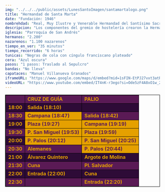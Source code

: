 ```yaml
---
img: "../../../public/assets/LunesSantoImagen/santamartalogo.png"
title: "Hermandad de Santa Marta"
date: "Fundación: 1946"
nombrehdad: "Real, Muy Ilustre y Venerable Hermandad del Santísimo Sacramento, Inmaculada Concepción, Ánimas Benditas y Cofradía de Nazarenos del Santísimo Cristo de la Caridad en su Traslado al Sepulcro, Nuestra Señora de las Penas y Santa Marta "
descripcion: "Los componentes del gremio de hostelería crearon la Hermandad de Santa Marta en 1946 en San Bartolomé. Originariamente de gloria, pasó a ser de penitencia tres años después. En 1952 acontece el traslado a la Parroquia de San Andrés, de donde saldría por primera vez un año más tarde. Se fusionó en 1982 con la corporación Sacramental del templo parroquial, que data del siglo XVI."
iglesia: "Parroquia de San Andrés"
hermanos: "2.200"
nazarenos: "1.100 nazarenos"
tiempo_en_ver: "35 minutos"
tiempo_recorrido: "6 horas"
tunicas: "Negras de cola con cíngulo franciscano plateado"
cera: "Azul oscura"
pasos: "1 pasos: Traslado al Sepulcro"
bandas: "No lleva"
capataces: "Manuel Villanueva Granados"
iframeURL: "https://www.google.com/maps/d/embed?mid=1sFIN-EtPJ27vxt3atR9YQx6LWhYduZov&ehbc=2E312F"
videoURL: "https://www.youtube.com/embed/IT4nK-r3ego?si=Ode5zF4A8xO1w_2T"
---
```


<table class="recorrido" style="width: 100%; border-collapse: collapse; text-align: left; border: 1px solid black;">
  <tbody>
    <tr style="background-color: #5a1a55; color: #e5a000; font-weight: bold;">
      <td style="border: 1px solid black; text-align: center;"></td>
      <td style="border: 1px solid black;">CRUZ DE GUÍA</td>
      <td style="border: 1px solid black;">PALIO</td>
    </tr>
    <tr style="background-color: #2e0b37; color: #e5a000; font-weight: bold;">
      <td style="border: 1px solid black; text-align: center;">18:00</td>
      <td style="border: 1px solid black;">Salida (18:10)</td>
      <td style="border: 1px solid black;"></td>
    </tr>
    <tr style="background-color: #5a1a55; color: #e5a000; font-weight: bold;">
      <td style="border: 1px solid black; text-align: center;">18:30</td>
      <td style="background-color: #e5a000; color: #5a1a55; font-weight: bold; border: 1px solid black;">Campana (18:47)</td>
      <td style="border: 1px solid black;">Salida (18:42)</td>
    </tr>
    <tr style="background-color: #2e0b37; color: #e5a000; font-weight: bold;">
      <td style="border: 1px solid black; text-align: center;">19:00</td>
      <td style="background-color: #e5a000; color: #5a1a55; font-weight: bold; border: 1px solid black;">Plaza (19:27)</td>
      <td style="background-color: #e5a000; color: #5a1a55; font-weight: bold; border: 1px solid black;">Campana (19:19)</td>
    </tr>
    <tr style="background-color: #5a1a55; color: #e5a000; font-weight: bold;">
      <td style="border: 1px solid black; text-align: center;">19:30</td>
      <td style="background-color: #e5a000; color: #5a1a55; font-weight: bold; border: 1px solid black;">P. San Miguel (19:53)</td>
      <td style="background-color: #e5a000; color: #5a1a55; font-weight: bold; border: 1px solid black;">Plaza (19:59)</td>
    </tr>
    <tr style="background-color: #2e0b37; color: #e5a000; font-weight: bold;">
      <td style="border: 1px solid black; text-align: center;">20:00</td>
      <td style="background-color: #e5a000; color: #5a1a55; font-weight: bold; border: 1px solid black;">P. Palos (20:12)</td>
      <td style="background-color: #e5a000; color: #5a1a55; font-weight: bold; border: 1px solid black;">P. San Miguel (20:25)</td>
    </tr>
    <tr style="background-color: #5a1a55; color: #e5a000; font-weight: bold;">
      <td style="border: 1px solid black; text-align: center;">20:30</td>
      <td style="border: 1px solid black;">Alemanes</td>
      <td style="background-color: #e5a000; color: #5a1a55; font-weight: bold; border: 1px solid black;">P. Palos (20:44)</td>
    </tr>
    <tr style="background-color: #2e0b37; color: #e5a000; font-weight: bold;">
      <td style="border: 1px solid black; text-align: center;">21:00</td>
      <td style="border: 1px solid black;">Álvarez Quintero</td>
      <td style="border: 1px solid black;">Argote de Molina</td>
    </tr>
    <tr style="background-color: #5a1a55; color: #e5a000; font-weight: bold;">
      <td style="border: 1px solid black; text-align: center;">21:30</td>
      <td style="border: 1px solid black;">Cuna</td>
      <td style="border: 1px solid black;">Pl. Salvador</td>
    </tr>
    <tr style="background-color: #2e0b37; color: #e5a000; font-weight: bold;">
      <td style="border: 1px solid black; text-align: center;">22:00</td>
      <td style="border: 1px solid black;">Entrada (22:00)</td>
      <td style="border: 1px solid black;">Cuna</td>
    </tr>
    <tr style="background-color: #5a1a55; color: #e5a000; font-weight: bold;">
      <td style="border: 1px solid black; text-align: center;">22:30</td>
      <td style="border: 1px solid black;"></td>
      <td style="border: 1px solid black;">Entrada (22:20)</td>
    </tr>
  </tbody>
</table>